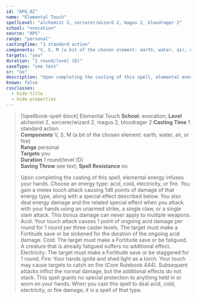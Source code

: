 ```yaml
---
id: "APG_82"
name: "Elemental Touch"
spellLevel: "alchemist 2, sorcerer/wizard 2, magus 2, bloodrager 2"
school: "evocation"
source: "APG"
range: "personal"
castingTime: "1 standard action"
components: "V, S, M (a bit of the chosen element: earth, water, air, or fire)"
targets: "you"
duration: "1 round/level (D)"
saveType: "see text"
sr: "no"
description: "Upon completing the casting of this spell, elemental energy infuses your hands. Choose an energy type: acid, cold, electricity, or fire. You gain a melee touch attack causing 1d6 points of damage of that energy type, along with a special effect described below. You also deal energy damage and the related special effect when you attack with your hands using an unarmed strike, a single claw, or a single slam attack. This bonus damage can never apply to multiple weapons.  Acid: Your touch attack causes 1 point of ongoing acid damage per round for 1 round per three caster levels. The target must make a Fortitude save or be sickened for the duration of the ongoing acid damage.  Cold: The target must make a Fortitude save or be fatigued.  A creature that is already fatigued suffers no additional effect.  Electricity: The target must make a Fortitude save or be staggered for 1 round.  Fire: Your hands ignite and shed light as a torch. Your touch may cause targets to catch on fire (Core Rulebook 444).  Subsequent attacks inflict the normal damage, but the additional effects do not stack. This spell grants no special protection to anything held in or worn on your hands. When you cast this spell to deal acid, cold, electricity, or fire damage, it is a spell of that type."
known: false
cssclasses:
  - hide-title
  - hide-properties
---
```


> [!spellbook-spell-block] Elemental Touch
> **School:** evocation; **Level** alchemist 2, sorcerer/wizard 2, magus 2, bloodrager 2
> **Casting Time** 1 standard action  
> **Components** V, S, M (a bit of the chosen element: earth, water, air, or fire)  
> **Range** personal  
> **Targets** you  
> **Duration** 1 round/level (D)  
> **Saving Throw** see text; **Spell Resistance** no
> 
> Upon completing the casting of this spell, elemental energy infuses your hands. Choose an energy type: acid, cold, electricity, or fire. You gain a melee touch attack causing 1d6 points of damage of that energy type, along with a special effect described below. You also deal energy damage and the related special effect when you attack with your hands using an unarmed strike, a single claw, or a single slam attack. This bonus damage can never apply to multiple weapons.  Acid: Your touch attack causes 1 point of ongoing acid damage per round for 1 round per three caster levels. The target must make a Fortitude save or be sickened for the duration of the ongoing acid damage.  Cold: The target must make a Fortitude save or be fatigued.  A creature that is already fatigued suffers no additional effect.  Electricity: The target must make a Fortitude save or be staggered for 1 round.  Fire: Your hands ignite and shed light as a torch. Your touch may cause targets to catch on fire (Core Rulebook 444).  Subsequent attacks inflict the normal damage, but the additional effects do not stack. This spell grants no special protection to anything held in or worn on your hands. When you cast this spell to deal acid, cold, electricity, or fire damage, it is a spell of that type.